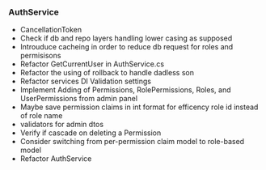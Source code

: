 ### AuthService

- CancellationToken
- Check if db and repo layers handling lower casing as supposed
- Introuduce cacheing in order to reduce db request for roles and permisisons
- Refactor GetCurrentUser in AuthService.cs
- Refactor the using of rollback to handle dadless son
- Refactor services DI Validation settings
- Implement Adding of Permissions, RolePermissions, Roles, and UserPermissions from admin panel
- Maybe save permission claims in int format for efficency role id instead of role name
- validators for admin dtos
- Verify if cascade on deleting a Permission
- Consider switching from per-permission claim model to role-based model
- Refactor AuthService
